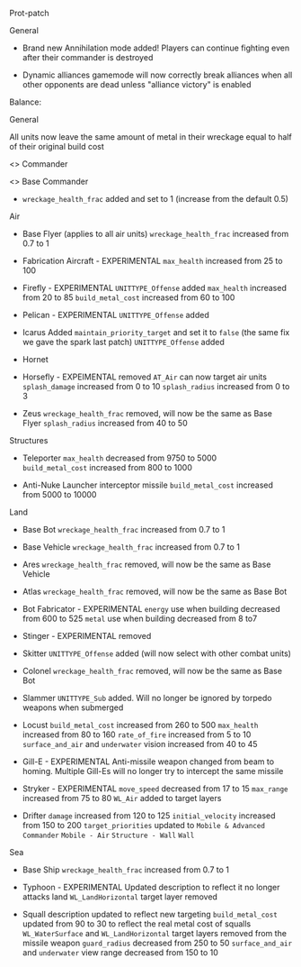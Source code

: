Prot-patch




General

- Brand new Annihilation mode added! Players can continue fighting even after their commander is destroyed

- Dynamic alliances gamemode will now correctly break alliances when all other opponents are dead unless "alliance victory" is enabled







Balance:


General

All units now leave the same amount of metal in their wreckage equal to half of their original build cost




<> Commander

<> Base Commander
- `wreckage_health_frac` added and set to 1 (increase from the default 0.5)





Air

- Base Flyer (applies to all air units)
`wreckage_health_frac` increased from 0.7 to 1


- Fabrication Aircraft - EXPERIMENTAL
`max_health` increased from 25 to 100


- Firefly - EXPERIMENTAL
`UNITTYPE_Offense` added
`max_health` increased from 20 to 85
`build_metal_cost` increased from 60 to 100


- Pelican - EXPERIMENTAL
`UNITTYPE_Offense` added


- Icarus
Added `maintain_priority_target` and set it to `false` (the same fix we gave the spark last patch)
`UNITTYPE_Offense` added


- Hornet


- Horsefly - EXPEIMENTAL
removed `AT_Air` 
can now target air units
`splash_damage` increased from 0 to 10
`splash_radius` increased from 0 to 3


- Zeus
`wreckage_health_frac` removed, will now be the same as Base Flyer
`splash_radius` increased from 40 to 50





Structures

- Teleporter 
`max_health` decreased from 9750 to 5000    
`build_metal_cost` increased from 800 to 1000


- Anti-Nuke Launcher
interceptor missile `build_metal_cost` increased from 5000 to 10000













Land

- Base Bot
`wreckage_health_frac` increased from 0.7 to 1

- Base Vehicle
`wreckage_health_frac` increased from 0.7 to 1

- Ares
`wreckage_health_frac` removed, will now be the same as Base Vehicle

- Atlas
`wreckage_health_frac` removed, will now be the same as Base Bot


- Bot Fabricator - EXPERIMENTAL
`energy` use when building decreased from 600 to 525
`metal` use when building decreased from 8 to7

- Stinger - EXPERIMENTAL
removed

- Skitter
`UNITTYPE_Offense` added (will now select with other combat units)

- Colonel
`wreckage_health_frac` removed, will now be the same as Base Bot

- Slammer
`UNITTYPE_Sub` added. Will no longer be ignored by torpedo weapons when submerged

- Locust
`build_metal_cost` increased from 260 to 500
`max_health` increased from 80 to 160
`rate_of_fire` increased from 5 to 10
`surface_and_air` and `underwater` vision increased from 40 to 45


- Gill-E - EXPERIMENTAL
Anti-missile weapon changed from beam to homing. Multiple Gill-Es will no longer try to intercept the same missile



- Stryker - EXPERIMENTAL
`move_speed` decreased from 17 to 15
`max_range` increased from 75 to 80
`WL_Air` added to target layers



- Drifter
`damage` increased from 120 to 125
`initial_velocity` increased from 150 to 200
`target_priorities` updated to
    `Mobile & Advanced`
    `Commander`
    `Mobile - Air`
    `Structure - Wall`
    `Wall`



Sea

 - Base Ship
`wreckage_health_frac` increased from 0.7 to 1

- Typhoon - EXPERIMENTAL
Updated description to reflect it no longer attacks land
`WL_LandHorizontal` target layer removed

- Squall
description updated to reflect new targeting
`build_metal_cost` updated from 90 to 30 to reflect the real metal cost of squalls
`WL_WaterSurface` and `WL_LandHorizontal` target layers removed from the missile weapon
`guard_radius` decreased from 250 to 50
`surface_and_air` and `underwater` view range decreased from 150 to 10
